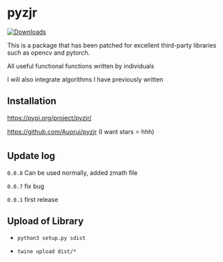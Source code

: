 # pyzjr

[![Downloads](https://static.pepy.tech/badge/dumb-menu)](https://pepy.tech/project/dumb-menu)

This is a package that has been patched for excellent third-party libraries such as opencv and pytorch.

All useful functional functions written by individuals

I will also integrate algorithms I have previously written

## Installation

https://pypi.org/project/pyzjr/

https://github.com/Auorui/pyzjr (I want stars ⭐ hhh)

## Update log

`0.0.8` Can be used normally, added zmath file

`0.0.7` fix bug

`0.0.1` first release

## Upload of Library

* `python3 setup.py sdist`

* `twine upload dist/*`
